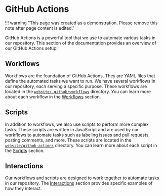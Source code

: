 # GitHub Actions

!!! warning "This page was created as a demonstration. Please remove this note after page content is edited."

GitHub Actions is a powerful tool that we use to automate various tasks in our repository. This section of the documentation provides an overview of our GitHub Actions setup.

## Workflows

Workflows are the foundation of GitHub Actions. They are YAML files that define the automated tasks we want to run. We have several workflows in our repository, each serving a specific purpose. These workflows are located in the [`website/.github/workflows`](https://github.com/hackforla/website/tree/9fd80225966fc26eecf50027ae91d13d07d751d2/.github/workflows) directory. You can learn more about each workflow in the [Workflows](./workflows.md) section.

## Scripts

In addition to workflows, we also use scripts to perform more complex tasks. These scripts are written in JavaScript and are used by our workflows to automate tasks such as labeling issues and pull requests, posting comments, and more. These scripts are located in the [`website/github-actions`](https://github.com/hackforla/website/tree/9fd80225966fc26eecf50027ae91d13d07d751d2/github-actions) directory. You can learn more about each script in the [Scripts](./scripts.md) section.

## Interactions

Our workflows and scripts are designed to work together to automate tasks in our repository. The [Interactions](./interactions.md) section provides specific examples of how they interact.
